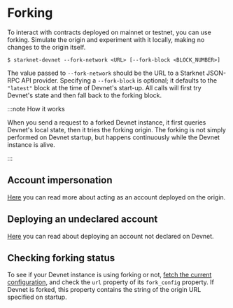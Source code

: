 # Forking

To interact with contracts deployed on mainnet or testnet, you can use forking. Simulate the origin and experiment with it locally, making no changes to the origin itself.

```
$ starknet-devnet --fork-network <URL> [--fork-block <BLOCK_NUMBER>]
```

The value passed to `--fork-network` should be the URL to a Starknet JSON-RPC API provider. Specifying a `--fork-block` is optional; it defaults to the `"latest"` block at the time of Devnet's start-up. All calls will first try Devnet's state and then fall back to the forking block.

:::note How it works

When you send a request to a forked Devnet instance, it first queries Devnet's local state, then it tries the forking origin. The forking is not simply performed on Devnet startup, but happens continuously while the Devnet instance is alive.

:::

## Account impersonation

[Here](./account-impersonation) you can read more about acting as an account deployed on the origin.

## Deploying an undeclared account

[Here](./predeployed#deploying-an-undeclared-account) you can read about deploying an account not declared on Devnet.

## Checking forking status

To see if your Devnet instance is using forking or not, [fetch the current configuration](./api#config-api), and check the `url` property of its `fork_config` property. If Devnet is forked, this property contains the string of the origin URL specified on startup.
